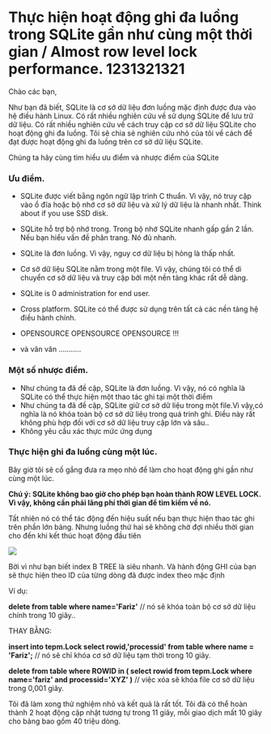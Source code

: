 # Thực hiện hoạt động ghi đa luồng trong SQLite gần như cùng một thời gian / Almost row level lock performance. 1231321321

Chào các bạn,

Như bạn đã biết, SQLite là cơ sở dữ liệu đơn luồng mặc định được đưa vào hệ điều hành Linux. Có rất nhiều nghiên cứu về sử dụng SQLite để lưu trữ dữ liệu. Có rất nhiều nghiên cứu về cách truy cập cơ sở dữ liệu SQLite cho hoạt động ghi đa luồng. Tôi sẽ chia sẻ nghiên cứu nhỏ của tôi về cách để đạt được hoạt động ghi đa luồng trên cơ sở dữ liệu SQLite.

Chúng ta hãy cùng tìm hiểu ưu điểm và nhược điểm của SQLite
### Ưu điểm.
- SQLite được viết bằng ngôn ngữ lập trình C thuẩn. Vì vậy, nó truy cập vào ổ đĩa hoặc bộ nhớ cơ sở dữ liệu và xử lý dữ liệu là nhanh nhất. Think about if you use SSD disk. 

- SQLite hỗ trợ bộ nhớ trong. Trong bộ nhớ SQLite nhanh gấp gần 2 lần. Nếu bạn hiểu vấn đề phân trang. Nó đủ nhanh.

- SQLite là đơn luồng. Vì vậy, nguy cơ dữ liệu bị hỏng là thấp nhất.

- Cơ sở dữ liệu SQLite nằm trong một file. Vì vậy, chúng tôi có thể di chuyển cơ sở dữ liệu và truy cập bởi một nền tảng khác rất dễ dàng. 

- SQLite is 0 administration for end user. 

- Cross platform. SQLite có thể được sử dụng trên tất cả các nền tảng hệ điều hành chính. 

- OPENSOURCE OPENSOURCE OPENSOURCE !!!

- và vân vân ………..

### Một số nhược điểm.
- Như chúng ta đã đề cập, SQLite là đơn luồng. Vì vậy, nó có nghĩa là SQLite có thể thực hiện một thao tác ghi tại một thời điểm
- Như chúng ta đã đề cập, SQLite giữ cơ sở dữ liệu trong một file.Vì vậy,có nghĩa là nó khóa toàn bộ cơ sở dữ liêụ trong quá trình ghi. Điều này rất không phù hợp đối với cơ sở dữ liệu truy cập lớn và sâu.. 
- Không yêu cầu xác thực mức ứng dụng
### Thực hiện ghi đa luồng cùng một lúc.
Bây giờ tôi sẽ cố gắng đưa ra mẹo nhỏ để làm cho hoạt động ghi gần như cùng một lúc.

**Chú ý: SQLite không bao giờ cho phép bạn hoàn thành ROW LEVEL LOCK. Vì vậy, không cần phải lãng phí thời gian để tìm kiếm về nó.**

Tất nhiên nó có thể tác động đến hiệu suất nếu bạn thực hiện thao tác ghi trên phần lớn bảng. Nhưng luồng thứ hai sẽ không chờ đợi nhiều thời gian cho đến khi kết thúc hoạt động đầu tiên

![](https://media.licdn.com/dms/image/C5612AQFU1Qb1s5ET0w/article-inline_image-shrink_1000_1488/0?e=2128896000&v=beta&t=l4oDD044Ifz5bnf_9Z0mLqE8H10w5nIFL0AOojqQAw0)

Bời vì như bạn biết index B TREE là siêu nhanh. Và hành động GHI của bạn sẽ thực hiện theo ID của từng dòng đã được index theo mặc định

Ví dụ:

**delete from table where name='Fariz'** // nó sẽ khóa toàn bộ cơ sở dữ liệu chính trong 10 giây..

THAY BẰNG:

**insert into tepm.Lock select rowid,'processid' from table where name = 'Fariz';** // nó sẽ chỉ khóa cơ sở dữ liệu tạm thời trong 10 giây.

**delete from table where ROWID in ( select rowid from tepm.Lock where name='fariz' and processid='XYZ' )** // việc xóa sẽ khóa file cơ sở dữ liệu trong 0,001 giây.

Tôi đã làm xong thử nghiệm nhỏ và kết quả là rất tốt. Tôi đã có thể hoàn thành 2 hoạt động cập nhật tương tự trong 11 giây, mỗi giao dịch mất 10 giây cho bảng bao gồm 40 triệu dòng.
